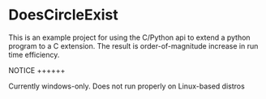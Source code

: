 DoesCircleExist
===============

This is an example project for using the C/Python api to extend a python program
to a C extension. The result is order-of-magnitude increase in run time
efficiency.

NOTICE
++++++

Currently windows-only. Does not run properly on Linux-based distros
